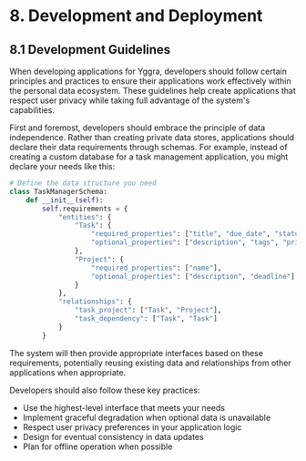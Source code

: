# 8. Development and Deployment

## 8.1 Development Guidelines

When developing applications for Yggra, developers should follow certain principles and practices to ensure their applications work effectively within the personal data ecosystem. These guidelines help create applications that respect user privacy while taking full advantage of the system's capabilities.

First and foremost, developers should embrace the principle of data independence. Rather than creating private data stores, applications should declare their data requirements through schemas. For example, instead of creating a custom database for a task management application, you might declare your needs like this:

```python
# Define the data structure you need
class TaskManagerSchema:
    def __init__(self):
        self.requirements = {
            "entities": {
                "Task": {
                    "required_properties": ["title", "due_date", "status"],
                    "optional_properties": ["description", "tags", "priority"]
                },
                "Project": {
                    "required_properties": ["name"],
                    "optional_properties": ["description", "deadline"]
                }
            },
            "relationships": {
                "task_project": ["Task", "Project"],
                "task_dependency": ["Task", "Task"]
            }
        }
```

The system will then provide appropriate interfaces based on these requirements, potentially reusing existing data and relationships from other applications when appropriate.

Developers should also follow these key practices:
- Use the highest-level interface that meets your needs
- Implement graceful degradation when optional data is unavailable
- Respect user privacy preferences in your application logic
- Design for eventual consistency in data updates
- Plan for offline operation when possible